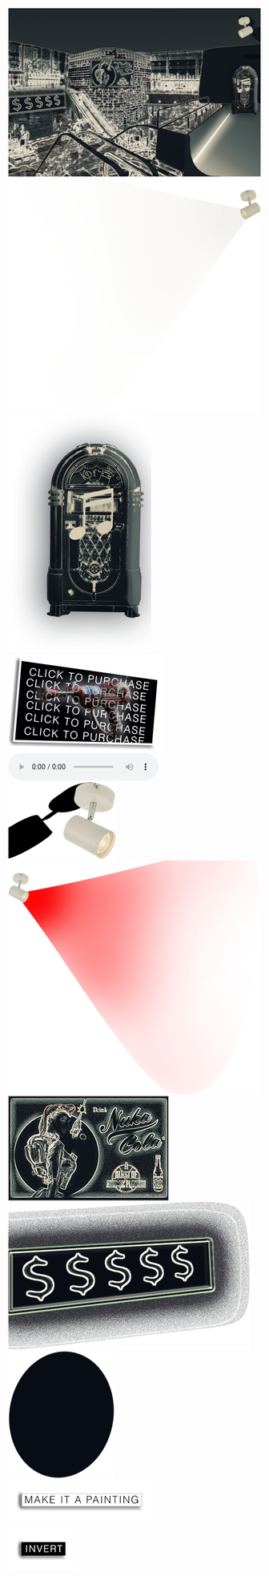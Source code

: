 <!doctype html>
<html>
<head>
<meta charset="utf-8">
<title>Cyber Mall</title>
<link href="style.css" rel="stylesheet" type="text/css">
</head>

<body>
<img src="Images/Background1.jpg" alt=""/>
	<img src="Images/White Light1.png" class="whitelight"
		 onMouseOver="this.src='Images/Green Light1.png'"
		 onMouseOut="this.src='Images/White Light1.png'" alt=""
		 />
<a href="Audio/Money Won't Change You.mp3"> 
<img src="Images/Jukebox1.png" class="Jukebox" alt=""/>
	<a href="Images/RayGunLink.jpg">
<img src="Images/raygunad.png" class="raygunad" alt=""/>
	</a>
</a>
<audio src="Audio/Crowander - Midnight.mp3" controls autoplay></audio>
<img src="Images/Spotlight copy 2.png" class="light2" alt=""/>
<img src="Images/Red Light11.png" class="Rlight2"
	 onMouseOver="this.src='Images/Purple Light11.png'"
	 onMouseOut="this.src='Images/Red Light11.png'"
	 alt=""/>
	<a href="https://www.cocacola.com"> 
<img src="Images/NukaCola1.png" class="Nuke" alt=""/>
</a>
	<a href="Video/moneyvideo.mp4">
<img src="Images/$ Ad1.png" class="Money" alt=""/>
		 </a>
<a href="Images/Blackhole2.jpg">
<img src="Images/Blackhole.png" class="Blackhole" alt=""/>
	</a>
	<a href="Images/Painting.jpg">
<img src="Images/PaintingButton.png" class="button" alt=""/>
		</a>

<a href="Images/Inverted.jpg">	<img src="Images/INVERTbutton.png" class="Ibutton" alt=""/>
	</a>

</body>
</html>
 
